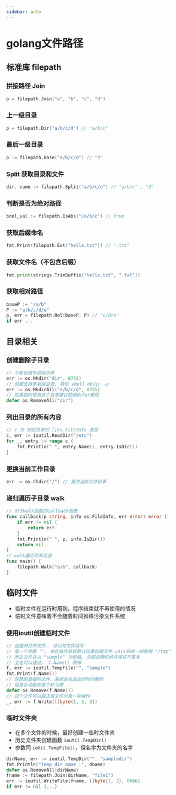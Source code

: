 ```yaml
---
sidebar: auto
---
```


# golang文件路径 

## 标准库 filepath

### 拼接路径 Join
~~~go
p = filepath.Join("a", "b", "c", "d")
~~~

### 上一级目录
~~~go
p = filepath.Dir("a/b/c/d") // "a/b/c"
~~~

### 最后一级目录
~~~go
p := filepath.Base("a/b/c/d") // "d"
~~~

### Split 获取目录和文件
~~~go
dir, name := filepath.Split("a/b/c/d") // "a/b/c" , "d" 
~~~

### 判断是否为绝对路径
~~~go
bool_val := filepath.IsAbs("/a/b/c") // true
~~~

### 获取后缀命名
~~~go
fmt.Print(filepath.Ext("hello.txt")) // ".txt"
~~~

### 获取文件名（不包含后缀）
~~~go
fmt.print(strings.TrimSuffix("hello.txt", ".txt"))
~~~

### 获取相对路径
~~~go
baseP := "/a/b"
P := "a/b/c/d/e"
p, err = filepath.Rel(baseP, P) // "c/d/e"
if err ...
~~~

## 目录相关

### 创建删除子目录
~~~go
// 不能创建多层级目录
err := os.Mkdir("dir", 0755)
// 创建支持多层级目录, 类似 shell mkdir -p 
err := os.MkdirAll("a/b/c/d", 0755)
// 如果临时使用这个目录建议使用defer删除
defer os.RemoveAll("dir")
~~~

### 列出目录的所有内容
~~~go
// c 为 制定目录的 []os.FileInfo 类型
c, err := ioutil.ReadDir("/etc")
for _, entry := range c {
    fmt.Println(" ", entry.Name(), entry.IsDir())
}
~~~

### 更换当前工作目录
~~~go
err := os.Chdir("/") // 更改当前工作目录
~~~

### 递归遍历子目录 walk
~~~go
// 对于walk函数的callback函数
func callback(p string, info os.FileInfo, err error) error {
    if err != nil {
        return err 
    }
    fmt.Println(" ", p, info.IsDir())
    return nil
}
// walk遍历所有目录
func main() {
    filepath.Walk("a/b", callback)
}
~~~

## 临时文件

- 临时文件在运行时用到，程序结束就不再使用的情况
- 临时文件意味着不会随着时间推移污染文件系统

### 使用ioutil创建临时文件
~~~go
// 创建并打开文件， 可以对文件读写
// 第一个参数 "", 会在操作系统默认位置创建文件 unix系统一般使用 "/tmp"
// 历史文件会以 "sample" 为前缀, 后缀会随机给并保证不重复
// 全名可以通过， f.Name() 获得
f, err := ioutil.TempFile("", "sample")
fmt.Print(f.Name())
// 创建的是临时文件，系统会在适合的时间删除
// 但是手动删除是个好习惯
defer os.Remove(f.Name())
// 这个文件可以跟正常文件对象一样操作
_, err := f.Write([]byte{1, 2, 3})
~~~

### 临时文件夹
- 在多个文件的时候，最好创建一临时文件夹
- 历史文件夹创建函数 `ioutil.TempDir()` 
- 参数同 `iotil.TempFile()`，但名字为文件夹的名字
~~~go
dirName, err := ioutil.TempDir("", "sampledir")
fmt.Println("Temp dir name :", dname)
defer os.RemoveAll(dirName)
fname := filepath.Join(dirName, "file1")
err := ioutil.WriteFile(fname, []byte{1, 2}, 0666)
if err != nil {...}
~~~

